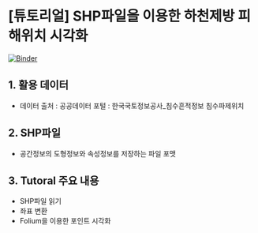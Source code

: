 # [튜토리얼] SHP파일을 이용한 하천제방 피해위치 시각화
[![Binder](https://mybinder.org/badge_logo.svg)](https://mybinder.org/v2/gh/hyunholee26/Tutorial-Visualization-of-damage-location-of-river-embankment-using-SHP-file/HEAD)

## 1. 활용 데이터
  - 데이터 출처 : 공공데이터 포털 : 한국국토정보공사_침수흔적정보 침수파제위치
  
## 2. SHP파일
  - 공간정보의 도형정보와 속성정보를 저장하는 파일 포맷
  
## 3. Tutoral 주요 내용
  - SHP파일 읽기
  - 좌표 변환
  - Folium을 이용한 포인트 시각화 
